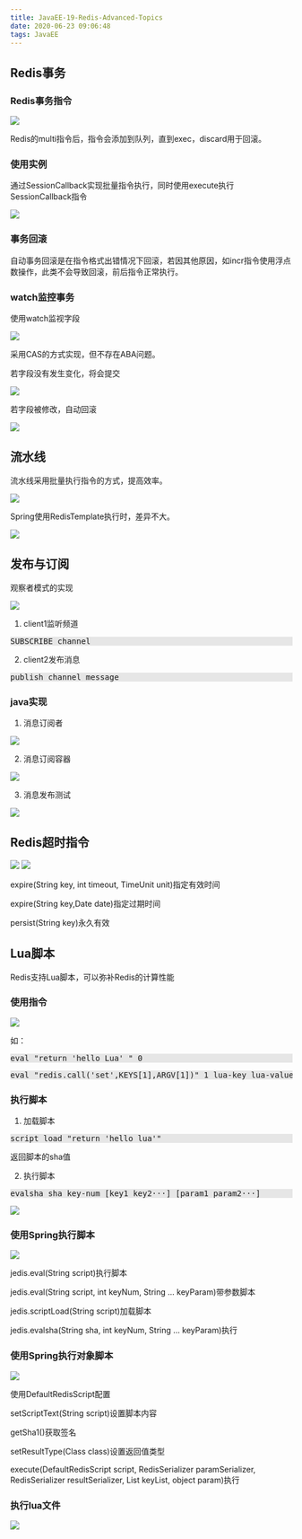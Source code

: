 ```yaml
---
title: JavaEE-19-Redis-Advanced-Topics
date: 2020-06-23 09:06:48
tags: JavaEE
---
```


## Redis事务

### Redis事务指令

<img src='JavaEE-19-Redis-Advanced-Topics\b437183d-5e81-4043-9852-7ed34abe9d72.jpg'>

Redis的multi指令后，指令会添加到队列，直到exec，discard用于回滚。

### 使用实例

通过SessionCallback实现批量指令执行，同时使用execute执行SessionCallback指令

<img src='JavaEE-19-Redis-Advanced-Topics\3c17762d-fa70-4145-9d87-f50f2ada0809.jpg'>

### 事务回滚

自动事务回滚是在指令格式出错情况下回滚，若因其他原因，如incr指令使用浮点数操作，此类不会导致回滚，前后指令正常执行。

### watch监控事务

使用watch监视字段

<img src='JavaEE-19-Redis-Advanced-Topics\3fba7df4-bbf5-4f0a-8f9a-a80da27ac788.jpg'>

采用CAS的方式实现，但不存在ABA问题。

若字段没有发生变化，将会提交

<img src='JavaEE-19-Redis-Advanced-Topics\4822e0ef-42b9-47b9-8f66-4a0acc7acc14.jpg'>

若字段被修改，自动回滚

<img src='JavaEE-19-Redis-Advanced-Topics\bf3164c1-c3a0-447e-ae42-9bbea7cb889b.jpg'>

## 流水线

流水线采用批量执行指令的方式，提高效率。

<img src='JavaEE-19-Redis-Advanced-Topics\b013d773-35f9-4d4d-85a0-853b685f4035.jpg'>

Spring使用RedisTemplate执行时，差异不大。

<img src='JavaEE-19-Redis-Advanced-Topics\070e7f9a-2bbb-4681-8abf-259ad40b772f.jpg'>

## 发布与订阅

观察者模式的实现

<img src='JavaEE-19-Redis-Advanced-Topics\8c530925-68e2-4e55-83d4-cfd3472b982e.jpg'>

1. client1监听频道

<pre style='background:#e6e6e6;padding=10px;'>
SUBSCRIBE channel
</pre>

2. client2发布消息

<pre style='background:#e6e6e6;padding=10px;'>
publish channel message
</pre>

### java实现

1. 消息订阅者

<img src='JavaEE-19-Redis-Advanced-Topics\131c81f4-e7b8-4268-bf9c-f24779798322.jpg'>

2. 消息订阅容器

<img src='JavaEE-19-Redis-Advanced-Topics\20893852-3163-47c5-8ee6-43eafeb8db6f.jpg'>

3. 消息发布测试

<img src='JavaEE-19-Redis-Advanced-Topics\8c1b94f0-0ad2-46d2-91b6-a34ad843022f.jpg'>

## Redis超时指令

<img src='JavaEE-19-Redis-Advanced-Topics\3564b87e-9de8-414f-b85d-7a42fe2247a4.jpg'>
<img src='JavaEE-19-Redis-Advanced-Topics\abe68ebf-d98f-42c2-bce3-6f634ea6c2d0.jpg'>

expire(String key, int timeout, TimeUnit unit)指定有效时间

expire(String key,Date date)指定过期时间

persist(String key)永久有效

## Lua脚本

Redis支持Lua脚本，可以弥补Redis的计算性能

### 使用指令

<img src='JavaEE-19-Redis-Advanced-Topics\666bf7a7-3694-438e-a4e2-36ca6e9dbdc2.jpg'>

如：

<pre style='background:#e6e6e6;padding=10px;'>
eval "return 'hello Lua' " 0
</pre>

<pre style='background:#e6e6e6;padding=10px;'>
eval "redis.call('set',KEYS[1],ARGV[1])" 1 lua-key lua-value
</pre>

### 执行脚本

1. 加载脚本

<pre style='background:#e6e6e6;padding=10px;'>
script load "return 'hello lua'"
</pre>

返回脚本的sha值

2. 执行脚本

<pre style='background:#e6e6e6;padding=10px;'>
evalsha sha key-num [key1 key2···] [param1 param2···]
</pre>

<img src='JavaEE-19-Redis-Advanced-Topics\a96c9b3f-355e-4b16-91b8-39c9b0140e1e.jpg'>

### 使用Spring执行脚本

<img src='JavaEE-19-Redis-Advanced-Topics\88935773-cb5f-47b9-84fd-f0056a6589e9.jpg'>

jedis.eval(String script)执行脚本

jedis.eval(String script, int keyNum, String ... keyParam)带参数脚本

jedis.scriptLoad(String script)加载脚本

jedis.evalsha(String sha, int keyNum, String ... keyParam)执行

### 使用Spring执行对象脚本

<img src='JavaEE-19-Redis-Advanced-Topics\ba6a6942-a257-45de-adfb-73372c79db2b.jpg'>

使用DefaultRedisScript配置

setScriptText(String script)设置脚本内容

getSha1()获取签名

setResultType(Class class)设置返回值类型

execute(DefaultRedisScript script, RedisSerializer paramSerializer, RedisSerializer resultSerializer, List keyList, object param)执行

### 执行lua文件

<img src='JavaEE-19-Redis-Advanced-Topics\22a88ac0-f411-4a91-a862-bcebe33d9ce2.jpg'>
